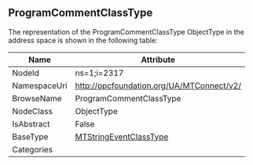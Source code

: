 <!-- objecttype -->
## ProgramCommentClassType
  
<!-- end of text -->
The representation of the ProgramCommentClassType ObjectType in the address space is shown in the following table:  

|Name|Attribute|
|---|---|
|NodeId|ns=1;i=2317|
|NamespaceUri|http://opcfoundation.org/UA/MTConnect/v2/|
|BrowseName|ProgramCommentClassType|
|NodeClass|ObjectType|
|IsAbstract|False|
|BaseType|[MTStringEventClassType](../../ObjectTypes/MTStringEventClassType/readme.md)|
|Categories||

